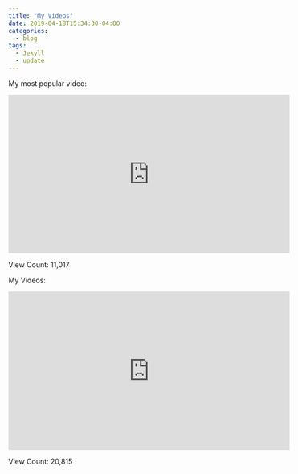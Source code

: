 ```yaml
---
title: "My Videos"
date: 2019-04-18T15:34:30-04:00
categories:
  - blog
tags:
  - Jekyll
  - update
---
```


My most popular video:
<iframe width="560" height="315" src="https://www.youtube.com/embed/R6TGLbr3Lcs?si=qAU0yCIECLobZAwd" title="YouTube video player" frameborder="0" allow="accelerometer; autoplay; clipboard-write; encrypted-media; gyroscope; picture-in-picture; web-share" allowfullscreen></iframe>

View Count:
11,017

My Videos:
<iframe width="560" height="315" src="https://www.youtube.com/embed?listType=playlist&list=UUlqZDlLmu3w9icb7jUeFgpQ" title="YouTube video player" frameborder="0" allow="accelerometer; autoplay; clipboard-write; encrypted-media; gyroscope; picture-in-picture; web-share" allowfullscreen></iframe>

View Count:
20,815
